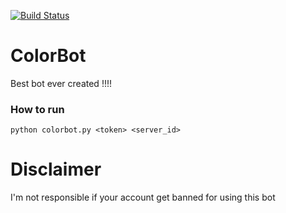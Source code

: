 [![Build Status](https://travis-ci.org/ArturoGuerra/ColorBot.svg?branch=master)](https://travis-ci.org/ArturoGuerra/ColorBot)
# ColorBot
Best bot ever created !!!!
### How to run
`python colorbot.py <token> <server_id>`

# Disclaimer
I'm not responsible if your account get banned for using this bot
